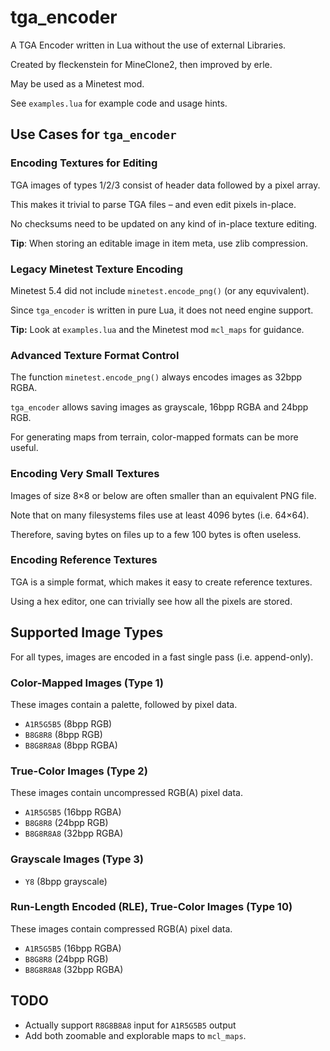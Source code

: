# tga_encoder
A TGA Encoder written in Lua without the use of external Libraries.

Created by fleckenstein for MineClone2, then improved by erle.

May be used as a Minetest mod.

See `examples.lua` for example code and usage hints.

## Use Cases for `tga_encoder`

### Encoding Textures for Editing

TGA images of types 1/2/3 consist of header data followed by a pixel array.

This makes it trivial to parse TGA files – and even edit pixels in-place.

No checksums need to be updated on any kind of in-place texture editing.

**Tip**: When storing an editable image in item meta, use zlib compression.

### Legacy Minetest Texture Encoding

Minetest 5.4 did not include `minetest.encode_png()` (or any equvivalent).

Since `tga_encoder` is written in pure Lua, it does not need engine support.

**Tip:** Look at `examples.lua` and the Minetest mod `mcl_maps` for guidance.

### Advanced Texture Format Control

The function `minetest.encode_png()` always encodes images as 32bpp RGBA.

`tga_encoder` allows saving images as grayscale, 16bpp RGBA and 24bpp RGB.

For generating maps from terrain, color-mapped formats can be more useful.

### Encoding Very Small Textures

Images of size 8×8 or below are often smaller than an equivalent PNG file.

Note that on many filesystems files use at least 4096 bytes (i.e. 64×64).

Therefore, saving bytes on files up to a few 100 bytes is often useless.

### Encoding Reference Textures

TGA is a simple format, which makes it easy to create reference textures.

Using a hex editor, one can trivially see how all the pixels are stored.

## Supported Image Types

For all types, images are encoded in a fast single pass (i.e. append-only).

### Color-Mapped Images (Type 1)

These images contain a palette, followed by pixel data.

* `A1R5G5B5` (8bpp RGB)
* `B8G8R8` (8bpp RGB)
* `B8G8R8A8` (8bpp RGBA)

### True-Color Images (Type 2)

These images contain uncompressed RGB(A) pixel data.

* `A1R5G5B5` (16bpp RGBA)
* `B8G8R8` (24bpp RGB)
* `B8G8R8A8` (32bpp RGBA)

### Grayscale Images (Type 3)

* `Y8` (8bpp grayscale)

### Run-Length Encoded (RLE), True-Color Images (Type 10)

These images contain compressed RGB(A) pixel data.

* `A1R5G5B5` (16bpp RGBA)
* `B8G8R8` (24bpp RGB)
* `B8G8R8A8` (32bpp RGBA)

## TODO

* Actually support `R8G8B8A8` input for `A1R5G5B5` output
* Add both zoomable and explorable maps to `mcl_maps`.
